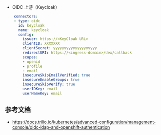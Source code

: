 - OIDC 上游（Keycloak）

```yaml
    connectors:
    - type: oidc
      id: keycloak
      name: keycloak
      config:
        issuer: https://<KeyCloak URL>
        clientID: XXXXXXX
        clientSecret: yyyyyyyyyyyyyyyyyyyy
        redirectURI: https://<ingress-domain>/dex/callback
        scopes:
        - openid
        - profile
        - email
        insecureSkipEmailVerified: true
        insecureEnableGroups: true
        insecureSkipVerify: true
        userIDKey: email
        userNameKey: email
```

## 参考文档

- <https://docs.trilio.io/kubernetes/advanced-configuration/management-console/oidc-ldap-and-openshift-authentication>